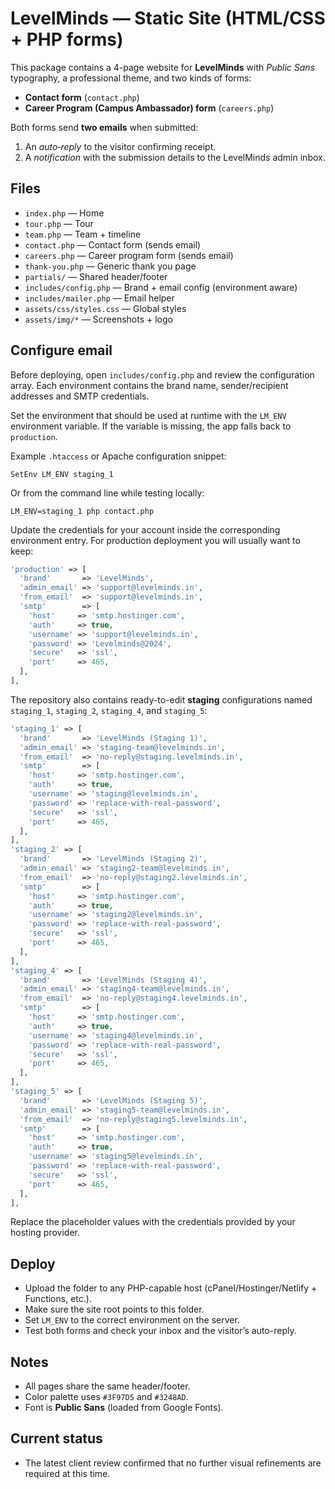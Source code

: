 # LevelMinds — Static Site (HTML/CSS + PHP forms)

This package contains a 4-page website for **LevelMinds** with *Public Sans* typography, a professional theme, and two kinds of forms:
- **Contact form** (`contact.php`)
- **Career Program (Campus Ambassador) form** (`careers.php`)

Both forms send **two emails** when submitted:
1) An *auto‑reply* to the visitor confirming receipt.
2) A *notification* with the submission details to the LevelMinds admin inbox.

## Files
- `index.php` — Home
- `tour.php` — Tour
- `team.php` — Team + timeline
- `contact.php` — Contact form (sends email)
- `careers.php` — Career program form (sends email)
- `thank-you.php` — Generic thank you page
- `partials/` — Shared header/footer
- `includes/config.php` — Brand + email config (environment aware)
- `includes/mailer.php` — Email helper
- `assets/css/styles.css` — Global styles
- `assets/img/*` — Screenshots + logo

## Configure email
Before deploying, open `includes/config.php` and review the configuration array. Each environment contains the brand name, sender/recipient addresses and SMTP credentials.

Set the environment that should be used at runtime with the `LM_ENV` environment variable. If the variable is missing, the app falls back to `production`.

Example `.htaccess` or Apache configuration snippet:
```
SetEnv LM_ENV staging_1
```

Or from the command line while testing locally:
```
LM_ENV=staging_1 php contact.php
```

Update the credentials for your account inside the corresponding environment entry. For production deployment you will usually want to keep:
```php
'production' => [
  'brand'       => 'LevelMinds',
  'admin_email' => 'support@levelminds.in',
  'from_email'  => 'support@levelminds.in',
  'smtp'        => [
    'host'     => 'smtp.hostinger.com',
    'auth'     => true,
    'username' => 'support@levelminds.in',
    'password' => 'Levelminds@2024',
    'secure'   => 'ssl',
    'port'     => 465,
  ],
],
```

The repository also contains ready-to-edit **staging** configurations named `staging_1`, `staging_2`, `staging_4`, and `staging_5`:
```php
'staging_1' => [
  'brand'       => 'LevelMinds (Staging 1)',
  'admin_email' => 'staging-team@levelminds.in',
  'from_email'  => 'no-reply@staging.levelminds.in',
  'smtp'        => [
    'host'     => 'smtp.hostinger.com',
    'auth'     => true,
    'username' => 'staging@levelminds.in',
    'password' => 'replace-with-real-password',
    'secure'   => 'ssl',
    'port'     => 465,
  ],
],
'staging_2' => [
  'brand'       => 'LevelMinds (Staging 2)',
  'admin_email' => 'staging2-team@levelminds.in',
  'from_email'  => 'no-reply@staging2.levelminds.in',
  'smtp'        => [
    'host'     => 'smtp.hostinger.com',
    'auth'     => true,
    'username' => 'staging2@levelminds.in',
    'password' => 'replace-with-real-password',
    'secure'   => 'ssl',
    'port'     => 465,
  ],
],
'staging_4' => [
  'brand'       => 'LevelMinds (Staging 4)',
  'admin_email' => 'staging4-team@levelminds.in',
  'from_email'  => 'no-reply@staging4.levelminds.in',
  'smtp'        => [
    'host'     => 'smtp.hostinger.com',
    'auth'     => true,
    'username' => 'staging4@levelminds.in',
    'password' => 'replace-with-real-password',
    'secure'   => 'ssl',
    'port'     => 465,
  ],
],
'staging_5' => [
  'brand'       => 'LevelMinds (Staging 5)',
  'admin_email' => 'staging5-team@levelminds.in',
  'from_email'  => 'no-reply@staging5.levelminds.in',
  'smtp'        => [
    'host'     => 'smtp.hostinger.com',
    'auth'     => true,
    'username' => 'staging5@levelminds.in',
    'password' => 'replace-with-real-password',
    'secure'   => 'ssl',
    'port'     => 465,
  ],
],
```
Replace the placeholder values with the credentials provided by your hosting provider.

## Deploy
- Upload the folder to any PHP-capable host (cPanel/Hostinger/Netlify + Functions, etc.).
- Make sure the site root points to this folder.
- Set `LM_ENV` to the correct environment on the server.
- Test both forms and check your inbox and the visitor’s auto-reply.

## Notes
- All pages share the same header/footer.
- Color palette uses `#3F97D5` and `#3248AD`.
- Font is **Public Sans** (loaded from Google Fonts).

## Current status
- The latest client review confirmed that no further visual refinements are required at this time.
